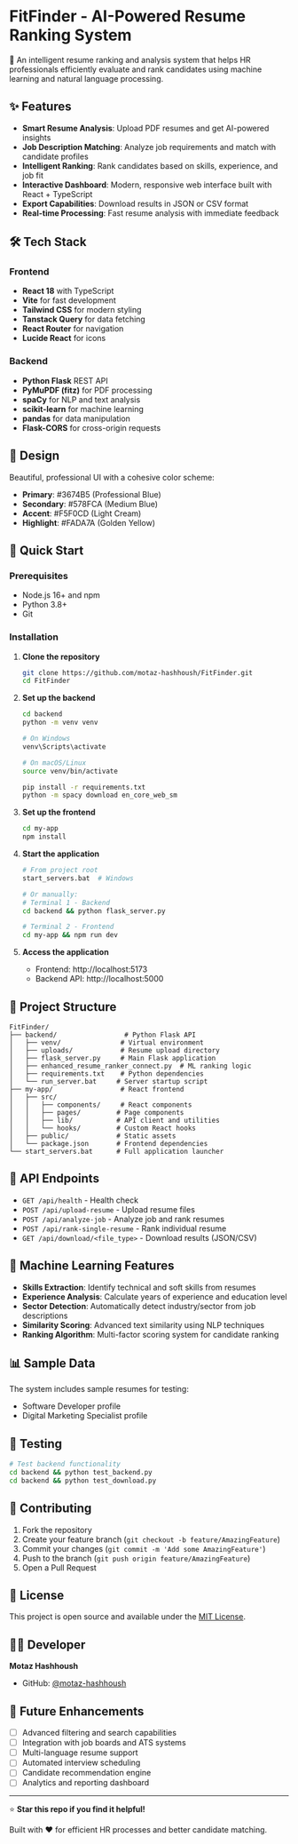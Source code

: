 # FitFinder - AI-Powered Resume Ranking System

🚀 An intelligent resume ranking and analysis system that helps HR professionals efficiently evaluate and rank candidates using machine learning and natural language processing.

## ✨ Features

- **Smart Resume Analysis**: Upload PDF resumes and get AI-powered insights
- **Job Description Matching**: Analyze job requirements and match with candidate profiles
- **Intelligent Ranking**: Rank candidates based on skills, experience, and job fit
- **Interactive Dashboard**: Modern, responsive web interface built with React + TypeScript
- **Export Capabilities**: Download results in JSON or CSV format
- **Real-time Processing**: Fast resume analysis with immediate feedback

## 🛠️ Tech Stack

### Frontend
- **React 18** with TypeScript
- **Vite** for fast development
- **Tailwind CSS** for modern styling
- **Tanstack Query** for data fetching
- **React Router** for navigation
- **Lucide React** for icons

### Backend
- **Python Flask** REST API
- **PyMuPDF (fitz)** for PDF processing
- **spaCy** for NLP and text analysis
- **scikit-learn** for machine learning
- **pandas** for data manipulation
- **Flask-CORS** for cross-origin requests

## 🎨 Design

Beautiful, professional UI with a cohesive color scheme:
- **Primary**: #3674B5 (Professional Blue)
- **Secondary**: #578FCA (Medium Blue)
- **Accent**: #F5F0CD (Light Cream)
- **Highlight**: #FADA7A (Golden Yellow)

## 🚀 Quick Start

### Prerequisites
- Node.js 16+ and npm
- Python 3.8+
- Git

### Installation

1. **Clone the repository**
   ```bash
   git clone https://github.com/motaz-hashhoush/FitFinder.git
   cd FitFinder
   ```

2. **Set up the backend**
   ```bash
   cd backend
   python -m venv venv
   
   # On Windows
   venv\Scripts\activate
   
   # On macOS/Linux
   source venv/bin/activate
   
   pip install -r requirements.txt
   python -m spacy download en_core_web_sm
   ```

3. **Set up the frontend**
   ```bash
   cd my-app
   npm install
   ```

4. **Start the application**
   ```bash
   # From project root
   start_servers.bat  # Windows
   
   # Or manually:
   # Terminal 1 - Backend
   cd backend && python flask_server.py
   
   # Terminal 2 - Frontend
   cd my-app && npm run dev
   ```

5. **Access the application**
   - Frontend: http://localhost:5173
   - Backend API: http://localhost:5000

## 📁 Project Structure

```
FitFinder/
├── backend/                 # Python Flask API
│   ├── venv/               # Virtual environment
│   ├── uploads/            # Resume upload directory
│   ├── flask_server.py     # Main Flask application
│   ├── enhanced_resume_ranker_connect.py  # ML ranking logic
│   ├── requirements.txt    # Python dependencies
│   └── run_server.bat     # Server startup script
├── my-app/                 # React frontend
│   ├── src/
│   │   ├── components/     # React components
│   │   ├── pages/         # Page components
│   │   ├── lib/           # API client and utilities
│   │   └── hooks/         # Custom React hooks
│   ├── public/            # Static assets
│   └── package.json       # Frontend dependencies
└── start_servers.bat      # Full application launcher
```

## 🔧 API Endpoints

- `GET /api/health` - Health check
- `POST /api/upload-resume` - Upload resume files
- `POST /api/analyze-job` - Analyze job and rank resumes
- `POST /api/rank-single-resume` - Rank individual resume
- `GET /api/download/<file_type>` - Download results (JSON/CSV)

## 🤖 Machine Learning Features

- **Skills Extraction**: Identify technical and soft skills from resumes
- **Experience Analysis**: Calculate years of experience and education level
- **Sector Detection**: Automatically detect industry/sector from job descriptions
- **Similarity Scoring**: Advanced text similarity using NLP techniques
- **Ranking Algorithm**: Multi-factor scoring system for candidate ranking

## 📊 Sample Data

The system includes sample resumes for testing:
- Software Developer profile
- Digital Marketing Specialist profile

## 🧪 Testing

```bash
# Test backend functionality
cd backend && python test_backend.py
cd backend && python test_download.py
```

## 🤝 Contributing

1. Fork the repository
2. Create your feature branch (`git checkout -b feature/AmazingFeature`)
3. Commit your changes (`git commit -m 'Add some AmazingFeature'`)
4. Push to the branch (`git push origin feature/AmazingFeature`)
5. Open a Pull Request

## 📝 License

This project is open source and available under the [MIT License](LICENSE).

## 👨‍💻 Developer

**Motaz Hashhoush**
- GitHub: [@motaz-hashhoush](https://github.com/motaz-hashhoush)

## 🎯 Future Enhancements

- [ ] Advanced filtering and search capabilities
- [ ] Integration with job boards and ATS systems
- [ ] Multi-language resume support
- [ ] Automated interview scheduling
- [ ] Candidate recommendation engine
- [ ] Analytics and reporting dashboard

---

⭐ **Star this repo if you find it helpful!**

Built with ❤️ for efficient HR processes and better candidate matching. 
